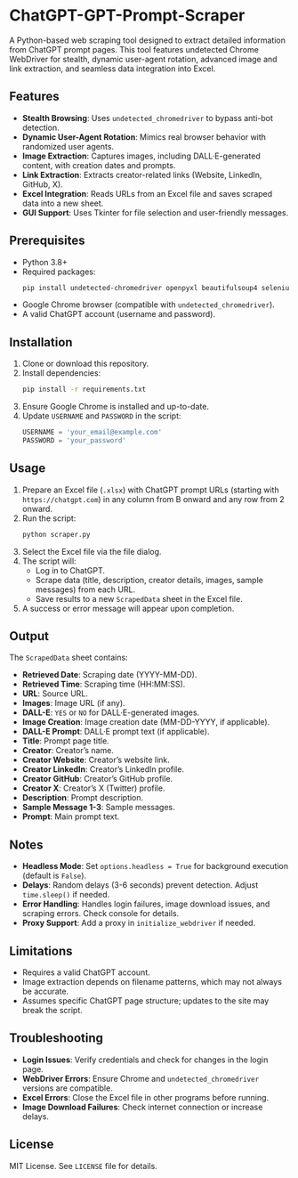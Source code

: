 # ChatGPT-GPT-Prompt-Scraper
A Python-based web scraping tool designed to extract detailed information from ChatGPT prompt pages. This tool features undetected Chrome WebDriver for stealth, dynamic user-agent rotation, advanced image and link extraction, and seamless data integration into Excel.




## Features
- **Stealth Browsing**: Uses `undetected_chromedriver` to bypass anti-bot detection.
- **Dynamic User-Agent Rotation**: Mimics real browser behavior with randomized user agents.
- **Image Extraction**: Captures images, including DALL·E-generated content, with creation dates and prompts.
- **Link Extraction**: Extracts creator-related links (Website, LinkedIn, GitHub, X).
- **Excel Integration**: Reads URLs from an Excel file and saves scraped data into a new sheet.
- **GUI Support**: Uses Tkinter for file selection and user-friendly messages.

## Prerequisites
- Python 3.8+
- Required packages:
  ```bash
  pip install undetected-chromedriver openpyxl beautifulsoup4 selenium requests pillow lxml
  ```
- Google Chrome browser (compatible with `undetected_chromedriver`).
- A valid ChatGPT account (username and password).

## Installation
1. Clone or download this repository.
2. Install dependencies:
   ```bash
   pip install -r requirements.txt
   ```
3. Ensure Google Chrome is installed and up-to-date.
4. Update `USERNAME` and `PASSWORD` in the script:
   ```python
   USERNAME = 'your_email@example.com'
   PASSWORD = 'your_password'
   ```

## Usage
1. Prepare an Excel file (`.xlsx`) with ChatGPT prompt URLs (starting with `https://chatgpt.com`) in any column from B onward and any row from 2 onward.
2. Run the script:
   ```bash
   python scraper.py
   ```
3. Select the Excel file via the file dialog.
4. The script will:
   - Log in to ChatGPT.
   - Scrape data (title, description, creator details, images, sample messages) from each URL.
   - Save results to a new `ScrapedData` sheet in the Excel file.
5. A success or error message will appear upon completion.

## Output
The `ScrapedData` sheet contains:
- **Retrieved Date**: Scraping date (YYYY-MM-DD).
- **Retrieved Time**: Scraping time (HH:MM:SS).
- **URL**: Source URL.
- **Images**: Image URL (if any).
- **DALL-E**: `YES` or `NO` for DALL·E-generated images.
- **Image Creation**: Image creation date (MM-DD-YYYY, if applicable).
- **DALL-E Prompt**: DALL·E prompt text (if applicable).
- **Title**: Prompt page title.
- **Creator**: Creator’s name.
- **Creator Website**: Creator’s website link.
- **Creator LinkedIn**: Creator’s LinkedIn profile.
- **Creator GitHub**: Creator’s GitHub profile.
- **Creator X**: Creator’s X (Twitter) profile.
- **Description**: Prompt description.
- **Sample Message 1-3**: Sample messages.
- **Prompt**: Main prompt text.

## Notes
- **Headless Mode**: Set `options.headless = True` for background execution (default is `False`).
- **Delays**: Random delays (3-6 seconds) prevent detection. Adjust `time.sleep()` if needed.
- **Error Handling**: Handles login failures, image download issues, and scraping errors. Check console for details.
- **Proxy Support**: Add a proxy in `initialize_webdriver` if needed.

## Limitations
- Requires a valid ChatGPT account.
- Image extraction depends on filename patterns, which may not always be accurate.
- Assumes specific ChatGPT page structure; updates to the site may break the script.

## Troubleshooting
- **Login Issues**: Verify credentials and check for changes in the login page.
- **WebDriver Errors**: Ensure Chrome and `undetected_chromedriver` versions are compatible.
- **Excel Errors**: Close the Excel file in other programs before running.
- **Image Download Failures**: Check internet connection or increase delays.

## License
MIT License. See `LICENSE` file for details.

